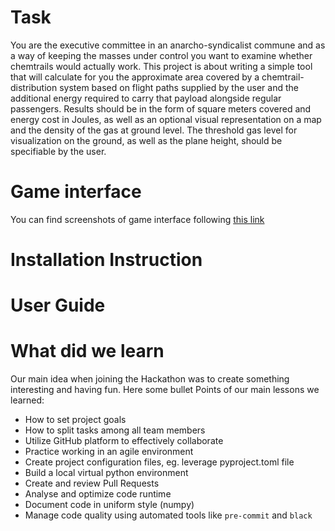 # Task

You are the executive committee in an anarcho-syndicalist commune and as a way of keeping the 
masses under control you want to examine whether chemtrails would actually work. This project is 
about writing a simple tool that will calculate for you the approximate area covered by a 
chemtrail-distribution system based on flight paths supplied by the user and the additional energy required 
to carry that payload alongside regular passengers. Results should be in the form of square meters covered and
energy cost in Joules, as well as an optional visual representation on a map and the density of the gas at ground level. 
The threshold gas level for visualization on the ground, as well as the plane height, should be specifiable by the user.

# Game interface
You can find screenshots of game interface following [this link](docs/game_interface.md)

# Installation Instruction

# User Guide

# What did we learn

Our main idea when joining the Hackathon was to create something interesting and having fun.
Here some bullet Points of our main lessons we learned: 

* How to set project goals
* How to split tasks among all team members
* Utilize GitHub platform to effectively collaborate
* Practice working in an agile environment
* Create project configuration files, eg. leverage pyproject.toml file
* Build a local virtual python environment
* Create and review Pull Requests
* Analyse and optimize code runtime
* Document code in uniform style (numpy)
* Manage code quality using automated tools like `pre-commit` and `black`
